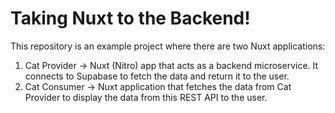 # Taking Nuxt to the Backend!

This repository is an example project where there are two Nuxt applications:

1. Cat Provider -> Nuxt (Nitro) app that acts as a backend microservice. It connects to Supabase to fetch the data and return it to the user.
2. Cat Consumer -> Nuxt application that fetches the data from Cat Provider to display the data from this REST API to the user.

